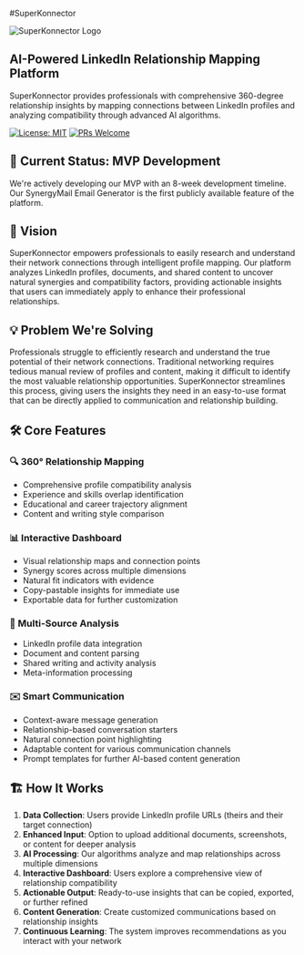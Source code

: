 #SuperKonnector

![SuperKonnector Logo](https://via.placeholder.com/150x150)

## AI-Powered LinkedIn Relationship Mapping Platform

SuperKonnector provides professionals with comprehensive 360-degree relationship insights by mapping connections between LinkedIn profiles and analyzing compatibility through advanced AI algorithms.

[![License: MIT](https://img.shields.io/badge/License-MIT-blue.svg)](https://opensource.org/licenses/MIT)
[![PRs Welcome](https://img.shields.io/badge/PRs-welcome-brightgreen.svg)](http://makeapullrequest.com)

## 🚀 Current Status: MVP Development

We're actively developing our MVP with an 8-week development timeline. Our SynergyMail Email Generator is the first publicly available feature of the platform.

## 🌟 Vision

SuperKonnector empowers professionals to easily research and understand their network connections through intelligent profile mapping. Our platform analyzes LinkedIn profiles, documents, and shared content to uncover natural synergies and compatibility factors, providing actionable insights that users can immediately apply to enhance their professional relationships.

## 💡 Problem We're Solving

Professionals struggle to efficiently research and understand the true potential of their network connections. Traditional networking requires tedious manual review of profiles and content, making it difficult to identify the most valuable relationship opportunities. SuperKonnector streamlines this process, giving users the insights they need in an easy-to-use format that can be directly applied to communication and relationship building.

## 🛠️ Core Features

### 🔍 360° Relationship Mapping
- Comprehensive profile compatibility analysis
- Experience and skills overlap identification
- Educational and career trajectory alignment
- Content and writing style comparison

### 📊 Interactive Dashboard
- Visual relationship maps and connection points
- Synergy scores across multiple dimensions
- Natural fit indicators with evidence
- Copy-pastable insights for immediate use
- Exportable data for further customization

### 🤖 Multi-Source Analysis
- LinkedIn profile data integration
- Document and content parsing
- Shared writing and activity analysis
- Meta-information processing

### ✉️ Smart Communication
- Context-aware message generation
- Relationship-based conversation starters
- Natural connection point highlighting
- Adaptable content for various communication channels
- Prompt templates for further AI-based content generation

## 🏗️ How It Works

1. **Data Collection**: Users provide LinkedIn profile URLs (theirs and their target connection)
2. **Enhanced Input**: Option to upload additional documents, screenshots, or content for deeper analysis
3. **AI Processing**: Our algorithms analyze and map relationships across multiple dimensions
4. **Interactive Dashboard**: Users explore a comprehensive view of relationship compatibility
5. **Actionable Output**: Ready-to-use insights that can be copied, exported, or further refined
6. **Content Generation**: Create customized communications based on relationship insights
7. **Continuous Learning**: The system improves recommendations as you interact with your network
